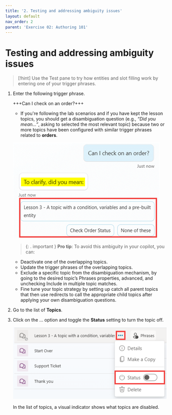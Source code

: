 ```yaml
---
title: '2. Testing and addressing ambiguity issues'
layout: default
nav_order: 2
parent: 'Exercise 02: Authoring 101'
---
```


# Testing and addressing ambiguity issues

>[!hint] Use the Test pane to try how entities and slot filling work by entering one of your trigger phrases.

1. Enter the following trigger phrase.

	+++Can I check on an order?+++

	- If you're following the lab scenarios and if you have kept the lesson topics, you should get a disambiguation question (e.g., *“Did you mean…”*, asking to selected the most relevant topic) because two or more topics have been configured with similar trigger phrases related to **orders**.

    ![A screenshot of a chat Description automatically generated](../../media/33fb32be7e60c305dcf420388d4c72df.png "A screenshot of a chat Description automatically generated")

    >{: . important }	**Pro tip**: To avoid this ambiguity in your copilot, you can: 
	>
	- Deactivate one of the overlapping topics. 
	- Update the trigger phrases of the overlapping topics. 
	- Exclude a specific topic from the disambiguation mechanism, by going to the desired topic’s Phrases properties, advanced, and unchecking Include in multiple topic matches.
	- Fine tune your topic strategy by setting up catch all parent topics that then use redirects to call the appropriate child topics after applying your own disambiguation questions.

1.	Go to the list of **Topics**.

2.	Click on the … option and toggle the **Status** setting to turn the topic off.

 	![A screenshot of a computer Description automatically generated](../../media/29ab17797406c6b07e745287bf400725.png "A screenshot of a computer Description automatically generated")

 	In the list of topics, a visual indicator shows what topics are disabled.
